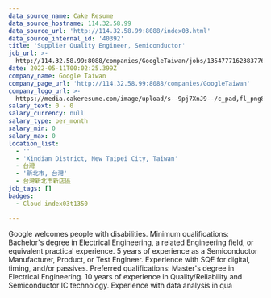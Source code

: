 ```yaml
---
data_source_name: Cake Resume
data_source_hostname: 114.32.58.99
data_source_url: 'http://114.32.58.99:8088/index03.html'
data_source_internal_id: '40392'
title: 'Supplier Quality Engineer, Semiconductor'
job_url: >-
  http://114.32.58.99:8088/companies/GoogleTaiwan/jobs/135477716238377670-supplier-quality-engineer-semiconductor
date: 2022-05-11T00:02:25.399Z
company_name: Google Taiwan
company_page_url: 'http://114.32.58.99:8088/companies/GoogleTaiwan'
company_logo_url: >-
  https://media.cakeresume.com/image/upload/s--9pj7XnJ9--/c_pad,fl_png8,h_200,w_200/v1568707905/symvi9tbcfy1zxem1zul.png
salary_text: 0 - 0
salary_currency: null
salary_type: per_month
salary_min: 0
salary_max: 0
location_list:
  - ''
  - 'Xindian District, New Taipei City, Taiwan'
  - 台灣
  - '新北市, 台灣'
  - 台灣新北市新店區
job_tags: []
badges:
  - Cloud index03t1350

---
```


Google welcomes people with disabilities. Minimum qualifications: Bachelor's degree in Electrical Engineering, a related Engineering field, or equivalent practical experience. 5 years of experience as a Semiconductor Manufacturer, Product, or Test Engineer. Experience with SQE for digital, timing, and/or passives. Preferred qualifications: Master's degree in Electrical Engineering. 10 years of experience in Quality/Reliability and Semiconductor IC technology. Experience with data analysis in qua